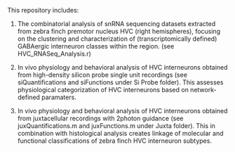 This repository includes:
1. The combinatorial analysis of snRNA sequencing datasets extracted from zebra finch premotor nucleus HVC (right hemispheres), focusing on the clustering and characterization of (transcriptomically defined) GABAergic interneuron classes within the region. (see HVC_RNASeq_Analysis.r)

2. In vivo physiology and behavioral analysis of HVC interneurons obtained from high-density silicon probe single unit recordings (see siQuantifications and siFunctions under Si Probe folder). This assesses physiological categorization of HVC interneurons based on network-defined paramaters.

3. In vivo physiology and behavioral analysis of HVC interneurons obtained from juxtacellular recordings with 2photon guidance (see juxQuantifications.m and juxFunctions.m under Juxta folder). This in combination with histological analysis creates linkage of molecular and functional classifications of zebra finch HVC interneuron subtypes.
